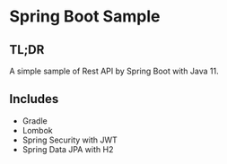 # Spring Boot Sample

## TL;DR

A simple sample of Rest API by Spring Boot with Java 11.

## Includes

- Gradle
- Lombok
- Spring Security with JWT
- Spring Data JPA with H2